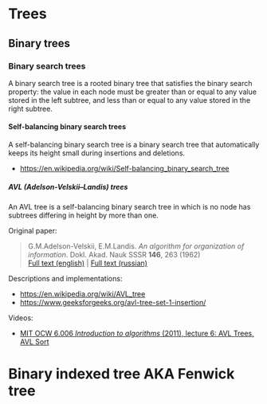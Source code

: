 # Trees

## Binary trees

### Binary search trees

A binary search tree is a rooted binary tree that satisfies the binary search property: the value in each node must be greater than or equal to any value stored in the left subtree, and less than or equal to any value stored in the right subtree.

#### Self-balancing binary search trees

A self-balancing binary search tree is a binary search tree that automatically keeps its height small during insertions and deletions.

* https://en.wikipedia.org/wiki/Self-balancing_binary_search_tree

##### AVL (Adelson-Velskii&ndash;Landis) trees

An AVL tree is a self-balancing binary search tree in which is no node has subtrees differing in height by more than one.

Original paper:

> G.M.Adelson-Velskii, E.M.Landis. *An algorithm for organization of information*. Dokl. Akad. Nauk SSSR **146**, 263 (1962)\
> [Full text (english)](http://professor.ufabc.edu.br/~jesus.mena/courses/mc3305-2q-2015/AED2-10-avl-paper.pdf) | [Full text (russian)](http://www.mathnet.ru/links/29d35467640f7ae44d5d347a765fc559/dan26964.pdf)

Descriptions and implementations:
* https://en.wikipedia.org/wiki/AVL_tree
* https://www.geeksforgeeks.org/avl-tree-set-1-insertion/

Videos:
* [MIT OCW 6.006 *Introduction to algorithms* (2011), lecture 6: AVL Trees, AVL Sort](https://www.youtube.com/watch?v=FNeL18KsWPc)

# Binary indexed tree AKA Fenwick tree

